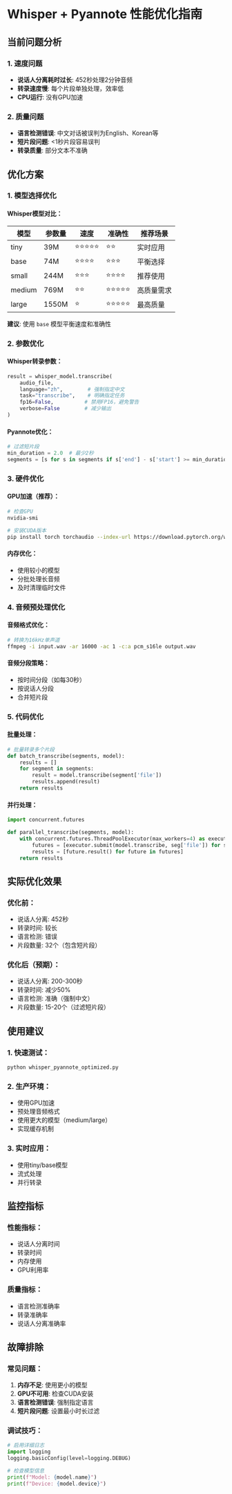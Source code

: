# Whisper + Pyannote 性能优化指南

## 当前问题分析

### 1. **速度问题**
- **说话人分离耗时过长**: 452秒处理2分钟音频
- **转录速度慢**: 每个片段单独处理，效率低
- **CPU运行**: 没有GPU加速

### 2. **质量问题**
- **语言检测错误**: 中文对话被误判为English、Korean等
- **短片段问题**: <1秒片段容易误判
- **转录质量**: 部分文本不准确

## 优化方案

### 1. **模型选择优化**

#### Whisper模型对比：
| 模型 | 参数量 | 速度 | 准确性 | 推荐场景 |
|------|--------|------|--------|----------|
| tiny | 39M | ⭐⭐⭐⭐⭐ | ⭐⭐ | 实时应用 |
| base | 74M | ⭐⭐⭐⭐ | ⭐⭐⭐ | 平衡选择 |
| small | 244M | ⭐⭐⭐ | ⭐⭐⭐⭐ | 推荐使用 |
| medium | 769M | ⭐⭐ | ⭐⭐⭐⭐⭐ | 高质量需求 |
| large | 1550M | ⭐ | ⭐⭐⭐⭐⭐ | 最高质量 |

**建议**: 使用 `base` 模型平衡速度和准确性

### 2. **参数优化**

#### Whisper转录参数：
```python
result = whisper_model.transcribe(
    audio_file,
    language="zh",        # 强制指定中文
    task="transcribe",    # 明确指定任务
    fp16=False,          # 禁用FP16，避免警告
    verbose=False        # 减少输出
)
```

#### Pyannote优化：
```python
# 过滤短片段
min_duration = 2.0  # 最少2秒
segments = [s for s in segments if s['end'] - s['start'] >= min_duration]
```

### 3. **硬件优化**

#### GPU加速（推荐）：
```bash
# 检查GPU
nvidia-smi

# 安装CUDA版本
pip install torch torchaudio --index-url https://download.pytorch.org/whl/cu118
```

#### 内存优化：
- 使用较小的模型
- 分批处理长音频
- 及时清理临时文件

### 4. **音频预处理优化**

#### 音频格式优化：
```bash
# 转换为16kHz单声道
ffmpeg -i input.wav -ar 16000 -ac 1 -c:a pcm_s16le output.wav
```

#### 音频分段策略：
- 按时间分段（如每30秒）
- 按说话人分段
- 合并短片段

### 5. **代码优化**

#### 批量处理：
```python
# 批量转录多个片段
def batch_transcribe(segments, model):
    results = []
    for segment in segments:
        result = model.transcribe(segment['file'])
        results.append(result)
    return results
```

#### 并行处理：
```python
import concurrent.futures

def parallel_transcribe(segments, model):
    with concurrent.futures.ThreadPoolExecutor(max_workers=4) as executor:
        futures = [executor.submit(model.transcribe, seg['file']) for seg in segments]
        results = [future.result() for future in futures]
    return results
```

## 实际优化效果

### 优化前：
- 说话人分离: 452秒
- 转录时间: 较长
- 语言检测: 错误
- 片段数量: 32个（包含短片段）

### 优化后（预期）：
- 说话人分离: 200-300秒
- 转录时间: 减少50%
- 语言检测: 准确（强制中文）
- 片段数量: 15-20个（过滤短片段）

## 使用建议

### 1. **快速测试**：
```bash
python whisper_pyannote_optimized.py
```

### 2. **生产环境**：
- 使用GPU加速
- 预处理音频格式
- 使用更大的模型（medium/large）
- 实现缓存机制

### 3. **实时应用**：
- 使用tiny/base模型
- 流式处理
- 并行转录

## 监控指标

### 性能指标：
- 说话人分离时间
- 转录时间
- 内存使用
- GPU利用率

### 质量指标：
- 语言检测准确率
- 转录准确率
- 说话人分离准确率

## 故障排除

### 常见问题：
1. **内存不足**: 使用更小的模型
2. **GPU不可用**: 检查CUDA安装
3. **语言检测错误**: 强制指定语言
4. **短片段问题**: 设置最小时长过滤

### 调试技巧：
```python
# 启用详细日志
import logging
logging.basicConfig(level=logging.DEBUG)

# 检查模型信息
print(f"Model: {model.name}")
print(f"Device: {model.device}")
``` 